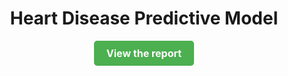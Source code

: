 <div align="center">
    <h1>Heart Disease Predictive Model</h1>
    <a href="https://heart-disease.eglenn.app" style="text-decoration: none; color: inherit; display: inline-flex; gap: 10px; align-items: center; padding: 10px 20px; background-color: #4CAF50; color: white; border-radius: 5px; font-size: 16px; font-weight: bold;">
        <strong>View the report</strong>
    </a>
</div>
